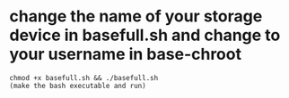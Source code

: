 # change the name of your storage device in basefull.sh and change to your username in base-chroot

```
chmod +x basefull.sh && ./basefull.sh
(make the bash executable and run)


